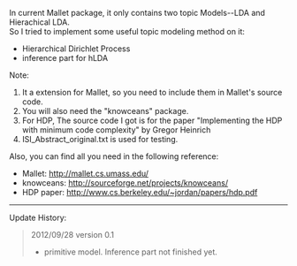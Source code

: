 In current Mallet package, it only contains two topic Models--LDA and Hierachical LDA.<br />
So I tried to implement some useful topic modeling method on it:<br />
 * Hierarchical Dirichlet Process
 * inference part for hLDA

Note:

1. It a extension for Mallet, so you need to include them in Mallet's source code.<br  />
2. You will also need the "knowceans" package.<br  />
3. For HDP, The source code I got is for the paper "Implementing the HDP with minimum code complexity" by Gregor Heinrich<br /> 
4. ISI_Abstract_original.txt is used for testing.<br  />

Also, you can find all you need in the following reference:
 * Mallet: http://mallet.cs.umass.edu/
 * knowceans: http://sourceforge.net/projects/knowceans/
 * HDP paper: http://www.cs.berkeley.edu/~jordan/papers/hdp.pdf

--------------

Update History:

>2012/09/28 version 0.1
>- primitive model. Inference part not finished yet.
